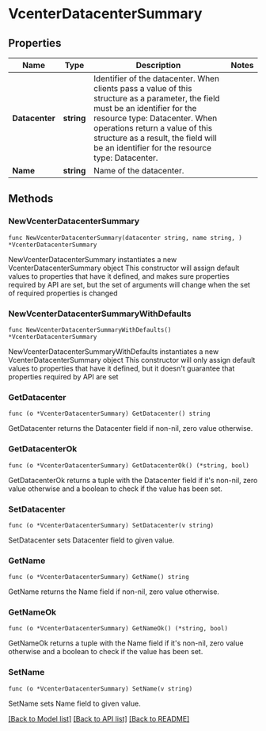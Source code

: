 # VcenterDatacenterSummary

## Properties

Name | Type | Description | Notes
------------ | ------------- | ------------- | -------------
**Datacenter** | **string** | Identifier of the datacenter. When clients pass a value of this structure as a parameter, the field must be an identifier for the resource type: Datacenter. When operations return a value of this structure as a result, the field will be an identifier for the resource type: Datacenter. | 
**Name** | **string** | Name of the datacenter. | 

## Methods

### NewVcenterDatacenterSummary

`func NewVcenterDatacenterSummary(datacenter string, name string, ) *VcenterDatacenterSummary`

NewVcenterDatacenterSummary instantiates a new VcenterDatacenterSummary object
This constructor will assign default values to properties that have it defined,
and makes sure properties required by API are set, but the set of arguments
will change when the set of required properties is changed

### NewVcenterDatacenterSummaryWithDefaults

`func NewVcenterDatacenterSummaryWithDefaults() *VcenterDatacenterSummary`

NewVcenterDatacenterSummaryWithDefaults instantiates a new VcenterDatacenterSummary object
This constructor will only assign default values to properties that have it defined,
but it doesn't guarantee that properties required by API are set

### GetDatacenter

`func (o *VcenterDatacenterSummary) GetDatacenter() string`

GetDatacenter returns the Datacenter field if non-nil, zero value otherwise.

### GetDatacenterOk

`func (o *VcenterDatacenterSummary) GetDatacenterOk() (*string, bool)`

GetDatacenterOk returns a tuple with the Datacenter field if it's non-nil, zero value otherwise
and a boolean to check if the value has been set.

### SetDatacenter

`func (o *VcenterDatacenterSummary) SetDatacenter(v string)`

SetDatacenter sets Datacenter field to given value.


### GetName

`func (o *VcenterDatacenterSummary) GetName() string`

GetName returns the Name field if non-nil, zero value otherwise.

### GetNameOk

`func (o *VcenterDatacenterSummary) GetNameOk() (*string, bool)`

GetNameOk returns a tuple with the Name field if it's non-nil, zero value otherwise
and a boolean to check if the value has been set.

### SetName

`func (o *VcenterDatacenterSummary) SetName(v string)`

SetName sets Name field to given value.



[[Back to Model list]](../README.md#documentation-for-models) [[Back to API list]](../README.md#documentation-for-api-endpoints) [[Back to README]](../README.md)


